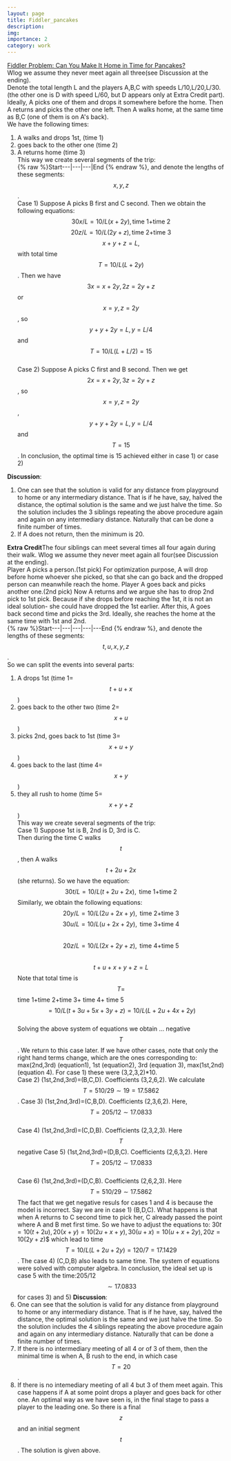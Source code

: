 ```yaml
---
layout: page
title: Fiddler_pancakes
description:
img: 
importance: 2
category: work
---
```

[Fiddler Problem: Can You Make It Home in Time for Pancakes?](https://thefiddler.substack.com/p/can-you-make-it-home-in-time-for)  
Wlog we assume they never meet again all three(see Discussion at the ending).  
Denote the total length L and the players A,B,C with speeds L/10,L/20,L/30. (the other one is D with speed L/60, but D appears only at Extra Credit part). Ideally, A picks one of them and drops it somewhere before the home. Then A returns and picks the other one left. Then A walks home, at the same time as B,C (one of them is on A's back).    
We have the following times:  
1) A walks and drops 1st, (time 1)  
2)  goes back to the other one (time 2)  
3) A returns home (time 3)  
   This way we create several segments of the trip:    
{% raw %}Start---|---|---|End {% endraw %}, and denote the lengths of these segments: $$x,y,z$$.    
Case 1) Suppose A picks B first and C second. Then we obtain the following equations:
$$ \begin{equation} 30x/L=10/L(x+2y), \mbox{time 1+time 2} \end{equation} $$
$$ \begin{equation} 20z/L=10/L(2y+z), \mbox{time 2+time 3} \end{equation} $$
$$ \begin{equation} x+y+z=L, \end{equation} $$
with total time $$T=10/L(L+2y)$$.
 Then we have $$3x=x+2y,2z=2y+z$$ or $$ x=y,z=2y$$, so $$y+y+2y=L,y=L/4$$ and $$T=10/L(L+L/2)=15$$    
Case 2) Suppose A picks C first and B second. Then we get $$2x=x+2y,3z=2y+z$$, so $$x=y,z=2y$$, $$y+y+2y=L,y=L/4$$ and $$T=15$$. In conclusion, the optimal time is 15 achieved either in case 1) or case 2)


**Discussion**:    
1) One can see that the solution is valid for any distance from playground to home or any intermediary distance. That is if he have, say, halved the distance, the optimal solution is the same and we just halve the time. So the solution includes the 3 siblings repeating the above procedure again and again on any intermediary distance. Naturally that can be done a finite number of times.  
2) If A does not return, then the minimum is 20.  

**Extra Credit**The four siblings can meet several times all four again during their walk. Wlog we assume they never meet again all four(see Discussion at the ending).  
 Player A picks a person.(1st pick) For optimization purpose, 
A will drop before home whoever she picked, so that she can go back and the dropped person can meanwhile reach the home. Player A goes back and picks another one.(2nd pick) Now A returns and we argue she has to drop 2nd pick to 1st pick. Because if she drops before reaching the 1st, it is not an ideal solution-
she could have dropped the 1st earlier. After this, A goes back second time and picks the 3rd. Ideally, she reaches the home at the same time with 1st and 2nd.    
{% raw %}Start---|---|---|---|---End {% endraw %}, and denote the lengths of these segments: $$t,u,x,y,z$$.    
So we can split the events into several parts:   
1) A drops 1st  (time 1=$$t+u+x$$)  
2)  goes back to the other two  (time 2=$$x+u$$)  
3) picks 2nd, goes back to 1st (time 3=$$x+u+y$$)  
4) goes back to the last  (time 4=$$x+y$$)  
5) they all rush to home (time 5=$$x+y+z$$)  
This way we create several segments of the trip:    
Case 1) Suppose 1st is B, 2nd is D, 3rd is C.  
Then during the time C walks $$t$$, then A walks $$t+2u+2x$$ (she returns). So we have the equation:
$$
\begin{equation}
30t/L=10/L(t+2u+2x), \mbox{  time 1+time 2}
\end{equation}
$$
Similarly, we obtain the following equations:
$$
\begin{equation}
   20y/L=10/L(2u+2x+y), \mbox{ time 2+time 3}
\end{equation} $$
$$ \begin{equation}
   30u/L=10/L(u+2x+2y), \mbox{ time 3+time 4}
\end{equation} $$   
$$ \begin{equation} 20z/L=10/L(2x+2y+z), \mbox{ time 4+time 5} \end{equation} $$   
$$\begin{equation} t+u+x+y+z=L \end{equation} $$
Note that total time is $$T=$$ time 1+time 2+time 3+ time 4+ time 5$$=10/L(t+3u+5x+3y+z)=10/L(L+2u+4x+2y)$$  
Solving the above system of equations we obtain ... negative $$T$$.  We return to this case later.
If we have other cases, note that only the right hand terms change, which are the ones corresponding to: max(2nd,3rd) (equation1), 1st (equation2), 3rd (equation 3), max(1st,2nd) (equation 4). For case 1) these were (3,2,3,2)*10.  
Case 2) (1st,2nd,3rd)=(B,C,D). Coefficients (3,2,6,2). We calculate  $$T=510/29\sim 19=17.5862$$.
Case 3) (1st,2nd,3rd)=(C,B,D). Coefficients (2,3,6,2). Here, $$T=205/12\sim 17.0833$$  
Case 4) (1st,2nd,3rd)=(C,D,B). Coefficients (2,3,2,3). Here $$T$$  negative
Case 5) (1st,2nd,3rd)=(D,B,C). Coefficients (2,6,3,2). Here $$T=205/12\sim 17.0833$$  
Case 6) (1st,2nd,3rd)=(D,C,B). Coefficients (2,6,2,3). Here $$T=510/29\sim 17.5862$$
The fact that we get negative resuls for cases 1 and 4 is because the model is incorrect. Say we are in case 1) (B,D,C). What happens is that when A returns to C second time to pick her, C already passed the point where A and B met first time. So we have to adjust the equations to:
$30t=10(t+2u),20(x+y)=10(2u+x+y),30(u+x)=10(u+x+2y),20z=10(2y+z)$$ which lead to time $$T=10/L(L+2u+2y)=120/7=17.1429$$. The case 4) (C,D,B) also leads to same time. 
The system of equations were solved with computer algebra.  In conclusion, the ideal set up is case 5 with the time:205/12$$\sim 17.0833$$ for cases 3) and 5)
**Discussion**:  
1) One can see that the solution is valid for any distance from playground to home or any intermediary distance. That is if he have, say, halved the distance, the optimal solution is the same and we just halve the time. So the solution includes the 4 siblings repeating the above procedure again and again on any intermediary distance. Naturally that can be done a finite number of times.  
2)  If there is no intermediary meeting of all 4 or of 3 of them, then the minimal time is when A, B rush to the end, in which case $$T=20$$.    
3) If there is no intemediary meeting of all 4 but 3 of them meet again. This case happens if A at some point drops a player and goes back for other one. An optimal way as we have seen is, in the final stage to pass a player to the leading one. So there is a final $$z$$ and an initial segment  $$t$$. The solution is given above.     


